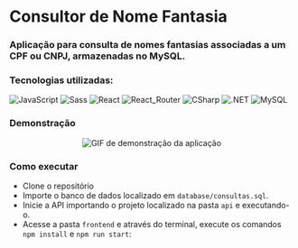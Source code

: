 # Consultor de Nome Fantasia

### Aplicação para consulta de nomes fantasias associadas a um CPF ou CNPJ, armazenadas no MySQL.

### Tecnologias utilizadas: 

![JavaScript](https://img.shields.io/badge/JavaScript-F7DF1E?style=for-the-badge&logo=javascript&logoColor=black)
![Sass](https://img.shields.io/badge/Sass-CC6699?style=for-the-badge&logo=sass&logoColor=white)
![React](https://img.shields.io/badge/React-20232A?style=for-the-badge&logo=react&logoColor=61DAFB)
![React_Router](https://img.shields.io/badge/React_Router-CA4245?style=for-the-badge&logo=react-router&logoColor=white)
![CSharp](https://img.shields.io/badge/C%23-239120?style=for-the-badge&logo=c-sharp&logoColor=white)
![.NET](https://img.shields.io/badge/.NET-5C2D91?style=for-the-badge&logo=.net&logoColor=white)
![MySQL](https://img.shields.io/badge/MySQL-00000F?style=for-the-badge&logo=mysql&logoColor=white)

### Demonstração

<p align="center">
    <img align="center" src="./images/demonstration.gif" alt="GIF de demonstração da aplicação">
</p>

### Como executar

- Clone o repositório
- Importe o banco de dados localizado em `database/consultas.sql`.
- Inicie a API importando o projeto localizado na pasta `api` e executando-o.
- Acesse a pasta `frontend` e através do terminal, execute os comandos `npm install` e `npm run start`:
